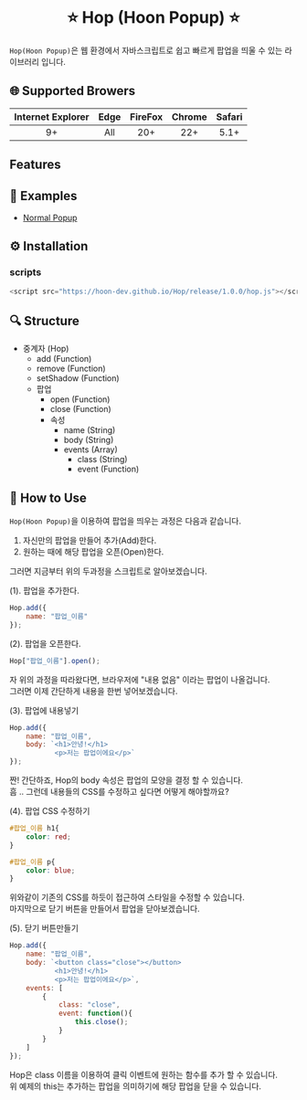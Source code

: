 <div align="center">
    <h1>⭐️ Hop (Hoon Popup) ⭐️</h1>
</div>

`Hop(Hoon Popup)`은 웹 환경에서 자바스크립트로 쉽고 빠르게 팝업을 띄울 수 있는 라이브러리 입니다.

## 🌐 Supported Browers

|Internet Explorer|Edge|FireFox|Chrome|Safari|
|:-:|:-:|:-:|:-:|:-:|
|9+|All|20+|22+|5.1+|

## Features

## 💎 Examples
- [Normal Popup](https://hoon-dev.github.io/Hop/example/index.html)

## ⚙ Installation

### scripts

```Javascript
<script src="https://hoon-dev.github.io/Hop/release/1.0.0/hop.js"></script>
```
## 🔍 Structure

- 중계자 (Hop)
    - add (Function)
    - remove (Function)
    - setShadow (Function)
    - 팝업
        - open (Function)
        - close (Function)
        - 속성
            - name (String)
            - body (String)
            - events (Array)
                - class (String)
                - event (Function)

## 📝 How to Use

`Hop(Hoon Popup)`을 이용하여 팝업을 띄우는 과정은 다음과 같습니다.

1. 자신만의 팝업을 만들어 추가(Add)한다.
2. 원하는 때에 해당 팝업을 오픈(Open)한다.

그러면 지금부터 위의 두과정을 스크립트로 알아보겠습니다.

(1). 팝업을 추가한다.

```Javascript
Hop.add({
    name: "팝업_이름"
});
```

(2). 팝업을 오픈한다.

```Javascript
Hop["팝업_이름"].open();
```

자 위의 과정을 따라왔다면, 브라우저에 "내용 없음" 이라는 팝업이 나올겁니다.<br>
그러면 이제 간단하게 내용을 한번 넣어보겠습니다.

(3). 팝업에 내용넣기

```Javascript
Hop.add({
    name: "팝업_이름",
    body: `<h1>안녕!</h1>
           <p>저는 팝업이에요</p>`
});
```

짠! 간단하죠, Hop의 body 속성은 팝업의 모양을 결정 할 수 있습니다.<br>
흠 .. 그런데 내용들의 CSS를 수정하고 싶다면 어떻게 해야할까요?

(4). 팝업 CSS 수정하기

```CSS
#팝업_이름 h1{
    color: red;
}

#팝업_이름 p{
    color: blue;
}
```

위와같이 기존의 CSS를 하듯이 접근하여 스타일을 수정할 수 있습니다.<br>
마지막으로 닫기 버튼을 만들어서 팝업을 닫아보겠습니다.

(5). 닫기 버튼만들기

```Javascript
Hop.add({
    name: "팝업_이름",
    body: `<button class="close"></button>
           <h1>안녕!</h1>
           <p>저는 팝업이에요</p>`,
    events: [
        {
            class: "close",
            event: function(){
                this.close();
            }
        }
    ]
});
```

Hop은 class 이름을 이용하여 클릭 이벤트에 원하는 함수를 추가 할 수 있습니다.<br>
위 예제의 this는 추가하는 팝업을 의미하기에 해당 팝업을 닫을 수 있습니다.